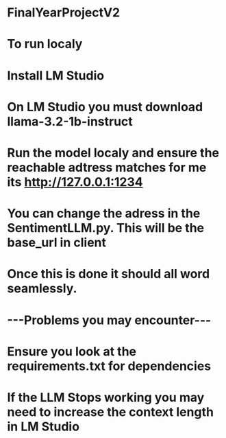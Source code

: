 # FinalYearProjectV2
# To run localy
# Install LM Studio
# On LM Studio you must download llama-3.2-1b-instruct
# Run the model localy and ensure the reachable adtress matches for me its http://127.0.0.1:1234
# You can change the adress in the SentimentLLM.py. This will be the base_url in client
# Once this is done it should all word seamlessly.

# ---Problems you may encounter---
# Ensure you look at the requirements.txt for dependencies
# If the LLM Stops working you may need to increase the context length in LM Studio 
